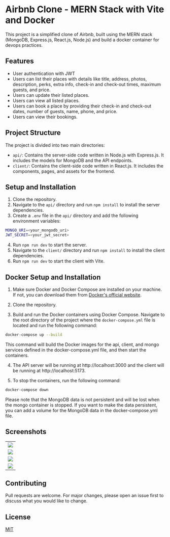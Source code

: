 # Airbnb Clone - MERN Stack with Vite and Docker

This project is a simplified clone of Airbnb, built using the MERN stack (MongoDB, Express.js, React.js, Node.js) and build a docker container for devops practices.

## Features

- User authentication with JWT
- Users can list their places with details like title, address, photos, description, perks, extra info, check-in and check-out times, maximum guests, and price.
- Users can update their listed places.
- Users can view all listed places.
- Users can book a place by providing their check-in and check-out dates, number of guests, name, phone, and price.
- Users can view their bookings.

## Project Structure

The project is divided into two main directories:

- `api/`: Contains the server-side code written in Node.js with Express.js. It includes the models for MongoDB and the API endpoints.
- `client/`: Contains the client-side code written in React.js. It includes the components, pages, and assets for the frontend.

## Setup and Installation

1. Clone the repository.
2. Navigate to the `api/` directory and run `npm install` to install the server dependencies.
3. Create a `.env` file in the `api/` directory and add the following environment variables:

```bash
MONGO_URI=<your_mongodb_uri>
JWT_SECRET=<your_jwt_secret>
```

4. Run `npm run dev` to start the server.
5. Navigate to the `client/` directory and run `npm install` to install the client dependencies.
6. Run `npm run dev` to start the client with Vite.

## Docker Setup and Installation

1. Make sure Docker and Docker Compose are installed on your machine. If not, you can download them from [Docker's official website](https://www.docker.com/products/docker-desktop).

2. Clone the repository.

3. Build and run the Docker containers using Docker Compose. Navigate to the root directory of the project where the `docker-compose.yml` file is located and run the following command:

```sh
docker-compose up --build
```

This command will build the Docker images for the api, client, and mongo services defined in the docker-compose.yml file, and then start the containers.

4. The API server will be running at http://localhost:3000 and the client will be running at http://localhost:5173.

5. To stop the containers, run the following command:

```sh
docker-compose down
```

Please note that the MongoDB data is not persistent and will be lost when the mongo container is stopped. If you want to make the data persistent, you can add a volume for the MongoDB data in the docker-compose.yml file.

## Screenshots
<table>
  <tr>
    <td> 
      <img src="https://github.com/nakhoacool/airbnb-clone/assets/77623180/085afd65-8d39-4cfa-ba0c-a0abc2490b61"> </img>
    </td>
  </tr>
  <tr>
    <td> 
      <img src="https://github.com/nakhoacool/airbnb-clone/assets/77623180/e7975516-2b51-4708-92b3-6dbd120579ce"> </img>
    </td>
  </tr>
    <tr>
    <td> 
      <img src="https://github.com/nakhoacool/airbnb-clone/assets/77623180/64637d46-7b51-4c4b-ad87-c577a36080e9"> </img>
    </td>
  </tr>
  <tr>
    <td> 
      <img src="https://github.com/nakhoacool/airbnb-clone/assets/77623180/a7950046-30dc-41c9-9b45-26abad3500d3"> </img>
    </td>
  </tr>
</table>



## Contributing

Pull requests are welcome. For major changes, please open an issue first to discuss what you would like to change.

## License

[MIT](https://choosealicense.com/licenses/mit/)

